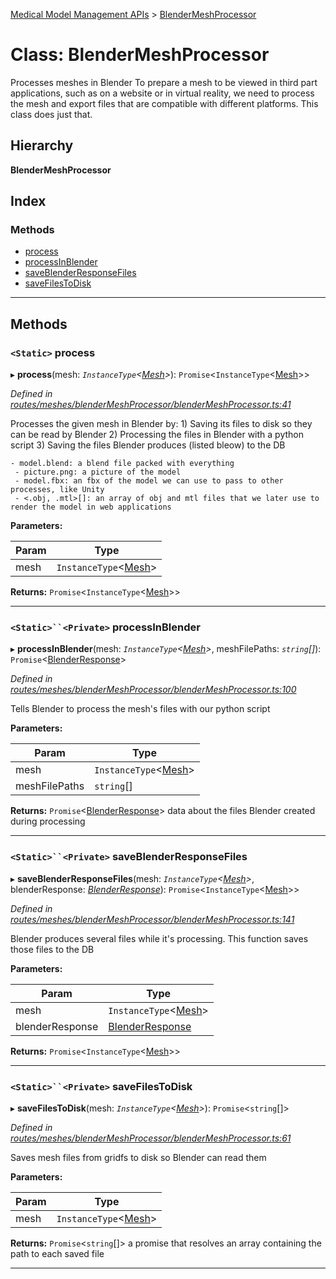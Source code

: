 [Medical Model Management APIs](../README.md) > [BlenderMeshProcessor](../classes/blendermeshprocessor.md)

# Class: BlenderMeshProcessor

Processes meshes in Blender To prepare a mesh to be viewed in third part applications, such as on a website or in virtual reality, we need to process the mesh and export files that are compatible with different platforms. This class does just that.

## Hierarchy

**BlenderMeshProcessor**

## Index

### Methods

* [process](blendermeshprocessor.md#process)
* [processInBlender](blendermeshprocessor.md#processinblender)
* [saveBlenderResponseFiles](blendermeshprocessor.md#saveblenderresponsefiles)
* [saveFilesToDisk](blendermeshprocessor.md#savefilestodisk)

---

## Methods

<a id="process"></a>

### `<Static>` process

▸ **process**(mesh: *`InstanceType`<[Mesh](mesh.md)>*): `Promise`<`InstanceType`<[Mesh](mesh.md)>>

*Defined in [routes/meshes/blenderMeshProcessor/blenderMeshProcessor.ts:41](https://github.com/drryanjames/medical-model-management-apis/blob/53e4d53/src/routes/meshes/blenderMeshProcessor/blenderMeshProcessor.ts#L41)*

Processes the given mesh in Blender by: 1) Saving its files to disk so they can be read by Blender 2) Processing the files in Blender with a python script 3) Saving the files Blender produces (listed bleow) to the DB

```
- model.blend: a blend file packed with everything
 - picture.png: a picture of the model
 - model.fbx: an fbx of the model we can use to pass to other processes, like Unity
 - <.obj, .mtl>[]: an array of obj and mtl files that we later use to render the model in web applications
```

**Parameters:**

| Param | Type |
| ------ | ------ |
| mesh | `InstanceType`<[Mesh](mesh.md)> |

**Returns:** `Promise`<`InstanceType`<[Mesh](mesh.md)>>

___
<a id="processinblender"></a>

### `<Static>``<Private>` processInBlender

▸ **processInBlender**(mesh: *`InstanceType`<[Mesh](mesh.md)>*, meshFilePaths: *`string`[]*): `Promise`<[BlenderResponse](../interfaces/blenderresponse.md)>

*Defined in [routes/meshes/blenderMeshProcessor/blenderMeshProcessor.ts:100](https://github.com/drryanjames/medical-model-management-apis/blob/53e4d53/src/routes/meshes/blenderMeshProcessor/blenderMeshProcessor.ts#L100)*

Tells Blender to process the mesh's files with our python script

**Parameters:**

| Param | Type |
| ------ | ------ |
| mesh | `InstanceType`<[Mesh](mesh.md)> |
| meshFilePaths | `string`[] |

**Returns:** `Promise`<[BlenderResponse](../interfaces/blenderresponse.md)>
data about the files Blender created during processing

___
<a id="saveblenderresponsefiles"></a>

### `<Static>``<Private>` saveBlenderResponseFiles

▸ **saveBlenderResponseFiles**(mesh: *`InstanceType`<[Mesh](mesh.md)>*, blenderResponse: *[BlenderResponse](../interfaces/blenderresponse.md)*): `Promise`<`InstanceType`<[Mesh](mesh.md)>>

*Defined in [routes/meshes/blenderMeshProcessor/blenderMeshProcessor.ts:141](https://github.com/drryanjames/medical-model-management-apis/blob/53e4d53/src/routes/meshes/blenderMeshProcessor/blenderMeshProcessor.ts#L141)*

Blender produces several files while it's processing. This function saves those files to the DB

**Parameters:**

| Param | Type |
| ------ | ------ |
| mesh | `InstanceType`<[Mesh](mesh.md)> |
| blenderResponse | [BlenderResponse](../interfaces/blenderresponse.md) |

**Returns:** `Promise`<`InstanceType`<[Mesh](mesh.md)>>

___
<a id="savefilestodisk"></a>

### `<Static>``<Private>` saveFilesToDisk

▸ **saveFilesToDisk**(mesh: *`InstanceType`<[Mesh](mesh.md)>*): `Promise`<`string`[]>

*Defined in [routes/meshes/blenderMeshProcessor/blenderMeshProcessor.ts:61](https://github.com/drryanjames/medical-model-management-apis/blob/53e4d53/src/routes/meshes/blenderMeshProcessor/blenderMeshProcessor.ts#L61)*

Saves mesh files from gridfs to disk so Blender can read them

**Parameters:**

| Param | Type |
| ------ | ------ |
| mesh | `InstanceType`<[Mesh](mesh.md)> |

**Returns:** `Promise`<`string`[]>
a promise that resolves an array containing the path to each saved file

___

